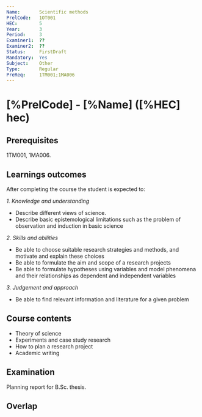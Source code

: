 ```yaml
---
Name:       Scientific methods
PrelCode:   1OT001
HEC:        5
Year:       3
Period:     3
Examiner1:  ??    
Examiner2:  ??
Status:     FirstDraft
Mandatory:  Yes
Subject:    Other
Type:       Regular
PreReq:     1TM001;1MA006  
---
```


# [%PrelCode] - [%Name] ([%HEC] hec)

## Prerequisites

1TM001, 1MA006.

## Learnings outcomes

After completing the course the student is expected to:

*1. Knowledge and understanding*

- Describe different views of science.
- Describe basic epistemological limitations such as the problem of observation and induction in basic science

*2.	Skills and abilities*

- Be able to choose suitable research strategies and methods, and motivate and explain these choices
- Be able to formulate the aim and scope of a research projects
- Be able to formulate hypotheses using variables and model phenomena and their relationships as dependent and independent variables

*3.	Judgement and approach*

- Be able to find relevant information and literature for a given problem

## Course contents

- Theory of science
- Experiments and case study research
- How to plan a research project
- Academic writing

## Examination

Planning report for B.Sc. thesis.

## Overlap